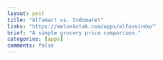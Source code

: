 ```yaml
---
layout: post
title: "Alfamart vs. Indomaret"
links: "https://melonkotak.com/apps/alfavsindo/"
brief: "A simple grocery price comparison."
categories: [apps]
comments: false
---
```



